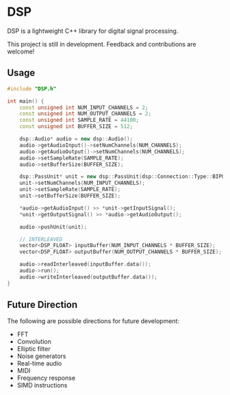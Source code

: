# DSP

DSP is a lightweight C++ library for digital signal processing.

This project is still in development. Feedback and contributions are welcome!

## Usage

```cpp
#include "DSP.h"

int main() {
    const unsigned int NUM_INPUT_CHANNELS = 2;
    const unsigned int NUM_OUTPUT_CHANNELS = 2;
    const unsigned int SAMPLE_RATE = 44100;
    const unsigned int BUFFER_SIZE = 512;

    dsp::Audio* audio = new dsp::Audio();
    audio->getAudioInput()->setNumChannels(NUM_CHANNELS);
    audio->getAudioOutput()->setNumChannels(NUM_CHANNELS);
    audio->setSampleRate(SAMPLE_RATE);
    audio->setBufferSize(BUFFER_SIZE);

    dsp::PassUnit* unit = new dsp::PassUnit(dsp::Connection::Type::BIPOLAR);
    unit->setNumChannels(NUM_INPUT_CHANNELS);
    unit->setSampleRate(SAMPLE_RATE);
    unit->setBufferSize(BUFFER_SIZE);

    *audio->getAudioInput() >> *unit->getInputSignal();
    *unit->getOutputSignal() >> *audio->getAudioOutput();

    audio->pushUnit(unit);

    // INTERLEAVED
    vector<DSP_FLOAT> inputBuffer(NUM_INPUT_CHANNELS * BUFFER_SIZE);
    vector<DSP_FLOAT> outputBuffer(NUM_OUTPUT_CHANNELS * BUFFER_SIZE);

    audio->readInterleaved(inputBuffer.data());
    audio->run();
    audio->writeInterleaved(outputBuffer.data());
}
```

## Future Direction

The following are possible directions for future development:
- FFT
- Convolution
- Elliptic filter
- Noise generators
- Real-time audio
- MIDI
- Frequency response
- SIMD instructions
